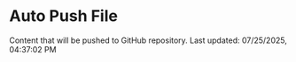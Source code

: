 # Auto Push File

Content that will be pushed to GitHub repository.
Last updated: 07/25/2025, 04:37:02 PM